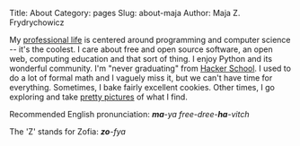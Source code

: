 Title: About
Category: pages
Slug: about-maja
Author: Maja Z. Frydrychowicz

My [professional life](https://www.linkedin.com/in/mfrydrychowicz) is centered around programming and computer science -- it's the coolest. I care about free and open source software, an open web,  computing education and that sort of thing. I enjoy Python and its wonderful community. I'm "never graduating" from [Hacker School](http://www.hackerschool.com). I used to do a lot of formal math and I vaguely miss it, but we can't have time for everything. Sometimes, I bake fairly excellent cookies. Other times, I go exploring and take [pretty pictures](https://www.flickr.com/photos/majusia/) of what I find. 

Recommended English pronunciation: *__ma__-ya free-dree-__ha__-vitch* 

The 'Z' stands for Zofia: *__zo__-fya*
